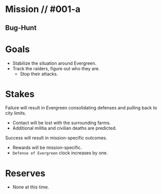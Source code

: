# Mission // #001-a
## Bug-Hunt
# Goals
- Stabilize the situation around Evergreen.
- Track the raiders, figure out who they are.
  - Stop their attacks.

# Stakes
Failure will result in Evergreen consolidating defenses and pulling back to city limits.
  - Contact will be lost with the surrounding farms.
  - Additional militia and civilian deaths are predicted.

Success will result in mission-specific outcomes.
 - Rewards will be mission-specific.
 - `Defense of Evergreen` clock increases by one.

# Reserves
- None at this time.